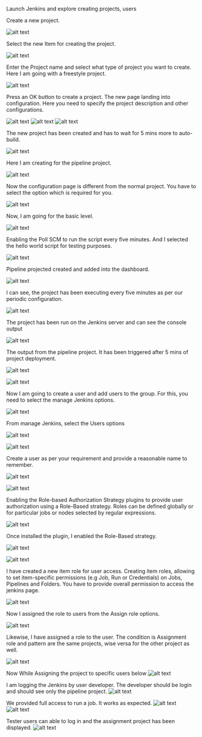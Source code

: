 Launch Jenkins and explore creating projects, users

Create a new project.

 ![alt text](https://github.com/iamprakash89/Guvi_tasks/blob/main/Day_20/images/1.png)

Select the new Item for creating the project.

 ![alt text](https://github.com/iamprakash89/Guvi_tasks/blob/main/Day_20/images/2.png)

 Enter the Project name and select what type of project you want to create. Here I am going with a freestyle project.

 ![alt text](https://github.com/iamprakash89/Guvi_tasks/blob/main/Day_20/images/3.png)
 
Press an OK button to create a project. The new page landing into configuration. Here you need to specify the project description and other configurations.

 ![alt text](https://github.com/iamprakash89/Guvi_tasks/blob/main/Day_20/images/5.png)
 ![alt text](https://github.com/iamprakash89/Guvi_tasks/blob/main/Day_20/images/6.png)
 ![alt text](https://github.com/iamprakash89/Guvi_tasks/blob/main/Day_20/images/7.png)

The new project has been created and has to wait for 5 mins more to auto-build.

 ![alt text](https://github.com/iamprakash89/Guvi_tasks/blob/main/Day_20/images/8.png)

Here I am creating for the pipeline project.

 ![alt text](https://github.com/iamprakash89/Guvi_tasks/blob/main/Day_20/images/9.png)

Now the configuration page is different from the normal project. You have to select the option which is required for you.

 ![alt text](https://github.com/iamprakash89/Guvi_tasks/blob/main/Day_20/images/10.png)

Now, I am going for the basic level.

 ![alt text](https://github.com/iamprakash89/Guvi_tasks/blob/main/Day_20/images/11.png)

Enabling the Poll SCM to run the script every five minutes. And I selected the hello world script for testing purposes.

 ![alt text](https://github.com/iamprakash89/Guvi_tasks/blob/main/Day_20/images/12.png)

Pipeline projected created and added into the dashboard.

 ![alt text](https://github.com/iamprakash89/Guvi_tasks/blob/main/Day_20/images/13.png)

I can see, the project has been executing every five minutes as per our periodic configuration.

 ![alt text](https://github.com/iamprakash89/Guvi_tasks/blob/main/Day_20/images/14.png)

The project has been run on the Jenkins server and can see the console output

 ![alt text](https://github.com/iamprakash89/Guvi_tasks/blob/main/Day_20/images/15.png)

The output from the pipeline project. It has been triggered after 5 mins of project deployment.

 ![alt text](https://github.com/iamprakash89/Guvi_tasks/blob/main/Day_20/images/16.png)

 ![alt text](https://github.com/iamprakash89/Guvi_tasks/blob/main/Day_20/images/17.png)

Now I am going to create a user and add users to the group. For this, you need to select the manage Jenkins options.

 ![alt text](https://github.com/iamprakash89/Guvi_tasks/blob/main/Day_20/images/18.png)

From manage Jenkins, select the Users options

 ![alt text](https://github.com/iamprakash89/Guvi_tasks/blob/main/Day_20/images/19.png)

 ![alt text](https://github.com/iamprakash89/Guvi_tasks/blob/main/Day_20/images/20.png)

Create a user as per your requirement and provide a reasonable name to remember.

 ![alt text](https://github.com/iamprakash89/Guvi_tasks/blob/main/Day_20/images/21.png)

 ![alt text](https://github.com/iamprakash89/Guvi_tasks/blob/main/Day_20/images/22.png)

Enabling the Role-based Authorization Strategy plugins to provide user authorization using a Role-Based strategy. Roles can be defined globally or for particular jobs or nodes selected by regular expressions.

 ![alt text](https://github.com/iamprakash89/Guvi_tasks/blob/main/Day_20/images/23.png)

Once installed the plugin, I enabled the Role-Based strategy.

 ![alt text](https://github.com/iamprakash89/Guvi_tasks/blob/main/Day_20/images/24.png)

 ![alt text](https://github.com/iamprakash89/Guvi_tasks/blob/main/Day_20/images/25.png)

I have created a new item role for user access. Creating item roles, allowing to set item-specific permissions (e.g Job, Run or Credentials) on Jobs, Pipelines and Folders.
You have to provide overall permission to access the jenkins page.

 ![alt text](https://github.com/iamprakash89/Guvi_tasks/blob/main/Day_20/images/26.png)

Now I assigned the role to users from the Assign role options.

 ![alt text](https://github.com/iamprakash89/Guvi_tasks/blob/main/Day_20/images/27.png)

Likewise, I have assigned a role to the user.  The condition is Assignment role and pattern are the same projects, wise versa for the other project as well. 

 ![alt text](https://github.com/iamprakash89/Guvi_tasks/blob/main/Day_20/images/28.png)

Now While Assigning the project to specific users below
 ![alt text](https://github.com/iamprakash89/Guvi_tasks/blob/main/Day_20/images/29.png)

I am logging the Jenkins by user developer. The developer should be login and should see only the pipeline project.
 ![alt text](https://github.com/iamprakash89/Guvi_tasks/blob/main/Day_20/images/30.png)

We provided full access to run a job. It works as expected.
 ![alt text](https://github.com/iamprakash89/Guvi_tasks/blob/main/Day_20/images/31.png)
 ![alt text](https://github.com/iamprakash89/Guvi_tasks/blob/main/Day_20/images/32.png)

Tester users can able to log in and the assignment project has been displayed.
 ![alt text](https://github.com/iamprakash89/Guvi_tasks/blob/main/Day_20/images/33.png)


